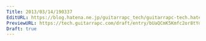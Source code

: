 ```yaml
---
Title: 2013/03/14/190337
EditURL: https://blog.hatena.ne.jp/guitarrapc_tech/guitarrapc-tech.hatenablog.com/atom/entry/6802418398340423882
PreviewURL: https://tech.guitarrapc.com/draft/entry/bUaQCmK5Kmfc2or8tYdE9JtdICw
Draft: true
---
```



